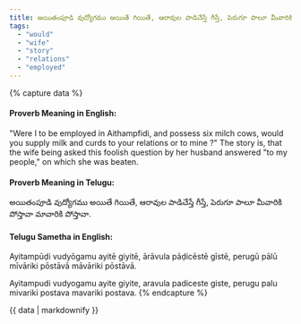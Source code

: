 ```yaml
---
title: అయితంపూడి వుద్యోగము అయితే గియితే, ఆరావుల పాడిచేస్తే గీస్తే, పెరుగూ పాలూ మీవారికి పోస్తావా మావారికి పోస్తావా.
tags:
  - "would"
  - "wife"
  - "story"
  - "relations"
  - "employed"
---
```


{% capture data %}
#### Proverb Meaning in English:
"Were I to be employed in Aithampfidi, and possess six milch cows, would you supply milk and curds to your relations or to mine ?"
The story is, that the wife being asked this foolish question by her husband answered "to my people," on which she was beaten.

#### Proverb Meaning in Telugu:
అయితంపూడి వుద్యోగము అయితే గియితే, ఆరావుల పాడిచేస్తే గీస్తే, పెరుగూ పాలూ మీవారికి పోస్తావా మావారికి పోస్తావా.

#### Telugu Sametha in English:
Ayitampūḍi vudyōgamu ayitē giyitē, ārāvula pāḍicēstē gīstē, perugū pālū mīvāriki pōstāvā māvāriki pōstāvā.

Ayitampudi vudyogamu ayite giyite, aravula padiceste giste, perugu palu mivariki postava mavariki postava.
{% endcapture %}

{{ data | markdownify }}

